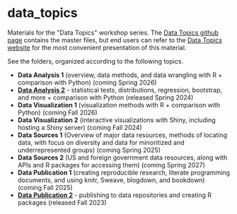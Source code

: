 # data_topics

Materials for the "Data Topics" workshop series.  The [Data Topics github page](https://github.com/ryandata/data_topics) contains the master files, but end users can refer to the [Data Topics website](https://ryanwomack.com/data_topics/) for the most convenient presentation of this material.

See the folders, organized according to the following topics.

- **Data Analysis 1** (overview, data methods, and data wrangling with R + comparison with Python) (coming Spring 2026)
- [**Data Analysis 2**](https://ryanwomack.com/data_topics/data_analysis_2/data_analysis_2.html) - statistical tests, distributions, regression, bootstrap, and more + comparison with Python  (released Spring 2024)
- **Data Visualization 1** (visualization methods with R + comparison with Python) (coming Fall 2026)
- **Data Visualization 2** (interactive visualizations with Shiny, including hosting a Shiny server) (coming Fall 2024)
- **Data Sources 1** (Overview of major data resources, methods of locating data, with focus on diversity and data for minoritized and underrepresented groups) (coming Spring 2025)
- **Data Sources 2** (US and foreign government data resources, along with APIs and R packages for accessing them) (coming Spring 2027)
- **Data Publication 1** (creating reproducible research, literate programming documents, and using knitr, Sweave, blogdown, and bookdown) (coming Fall 2025)
- [**Data Publication 2**](https://github.com/ryandata/data_topics/tree/main/data_publication_2) - publishing to data repositories and creating R packages (released Fall 2023)
